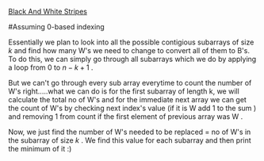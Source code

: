 [Black And White Stripes](https://codeforces.com/problemset/problem/1690/D)

#Assuming 0-based indexing

Essentially we plan to look into all the possible contigious subarrays of size $k$ and find how many W's we need to change to convert all of them to B's. To do this, we can simply go through all subarrays which we do by applying a loop from $0$ to $n-k+1$ .

But we can't go through every sub array everytime to count the number of W's right.....what we can do is for the first subarray of length k, we will calculate the total no of W's and for the immediate next array we can get the count of W's by checking next index's value (if it is W add 1 to the sum ) and removing 1 from count if the first element of previous array was W .

Now, we just find the number of W's needed to be replaced = no of W's in the subarray of size $k$ . We find this value for each subarray and then print the minimum of it :)